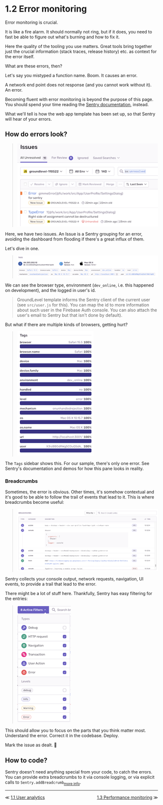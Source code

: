 # 1.2 Error monitoring

Error monitoring is crucial. 

It is like a fire alarm. It should normally not ring, but if it does, you need to fast be able to figure out what's burning and how to fix it.

Here the quality of the tooling you use matters. Great tools bring together just the crucial information (stack traces, release history) etc. as context for the error itself.

What are these errors, then?

Let's say you mistyped a function name. Boom. It causes an error.

A network end point does not response (and you cannot work without it). An error.

Becoming fluent with error monitoring is beyond the purpose of this page. You should spend your time reading the [Sentry documentation](https://docs.sentry.io/product/sentry-basics/), instead. 

What we'll tell is how the web app template has been set up, so that Sentry will hear of your errors.


## How do errors look?

>![](.images/sentry-errors-look-like.png)

Here, we have two issues. An Issue is a Sentry grouping for an error, avoiding the dashboard from flooding if there's a great influx of them.

Let's dive in one.

>![](.images/sentry-tags.png)

We can see the browser type, environment (`dev_online`, i.e. this happened on development), and the logged in user's id.

>GroundLevel template informs the Sentry client of the current user (see `src/user.js` for this). You can map the id to more information about such user in the Firebase Auth console. You can also attach the user's email to  Sentry but that isn't done by default).

But what if there are multiple kinds of browsers, getting hurt?

>![](.images/sentry-tags-sidebar.png)

The `Tags` sidebar shows this. For our sample, there's only one error. See Sentry's documentation and demos for how this pane looks in reality.

### Breadcrumbs

Sometimes, the error is obvious. Other times, it's somehow contextual and it's good to be able to follow the trail of events that lead to it. This is where breadcrumbs become useful:

>![](.images/sentry-breadcrumbs.png)

Sentry collects your console output, network requests, navigation, UI events, to provide a trail that lead to the error.

There might be a lot of stuff here. Thankfully, Sentry has easy filtering for the entries:

>![](.images/sentry-breadcrumb-filters.png)

This should allow you to focus on the parts that you think matter most. Understand the error. Correct it in the codebase. Deploy.

Mark the issue as dealt. 👊


## How to code?

Sentry doesn't need anything special from your code, to catch the errors. You can provide extra breadcrumbs to it via console logging, or via explicit calls to `Sentry.addBreadcrumb`<sub>[more info](https://docs.sentry.io/platforms/javascript/enriching-events/breadcrumbs/#manual-breadcrumbs)</sub>.


---

<div class="wrapper" style="display: grid; grid-template-columns: 1fr 1fr;">
  <div>≪ <a href="1.1-analytics.md">1.1 User analytics</a></div>
  <div align=right><a href="1.3-perf.md">1.3 Performance monitoring</a> ≫</div>
</div>
